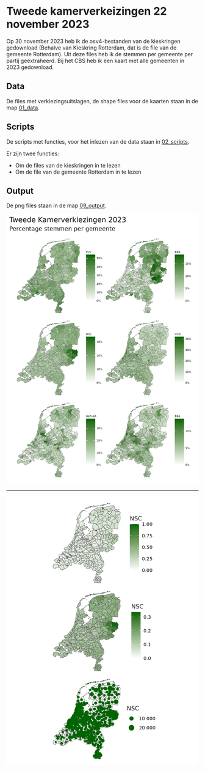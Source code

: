 # Tweede kamerverkeizingen 22 november 2023
Op 30 november 2023 heb ik de osv4-bestanden van de kieskringen gedownload (Behalve van Kieskring Rotterdam, dat is de file van de gemeente Rotterdam). Uit deze files heb ik de stemmen per gemeente per partij geëxtraheerd. Bij het CBS heb ik een kaart met alle gemeenten in 2023 gedownload.

## Data
De files met verkiezingsuitslagen, de shape files voor de kaarten staan in de map [01_data](https://github.com/mvbloois/verkiezingen/tree/main/tk2023/01_data).

## Scripts
De scripts met functies, voor het inlezen van de data staan in [02_scripts](https://github.com/mvbloois/verkiezingen/tree/main/tk2023/02_scripts).

Er zijn twee functies:  
- Om de files van de kieskringen in te lezen  
- Om de file van de gemeente Rotterdam in te lezen  

## Output
De png files staan in de map [09_output](https://github.com/mvbloois/verkiezingen/tree/main/tk2023/09_output).

![top-6-partijen](09_output/top-6.png)


 ---
 
 
 ![types](09_output/types.png)

